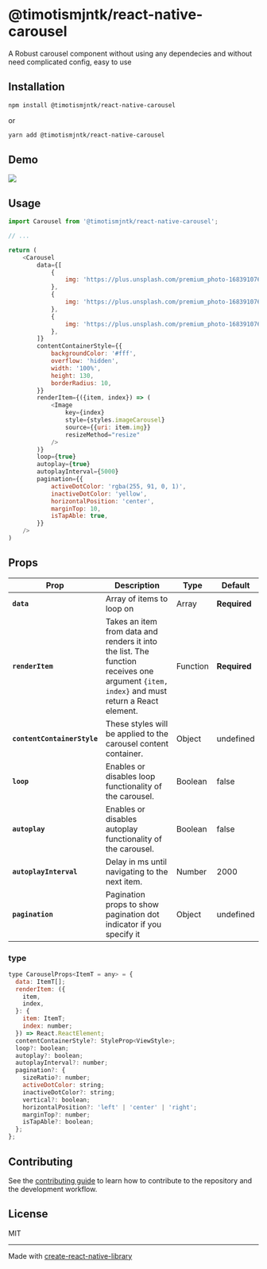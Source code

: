 # @timotismjntk/react-native-carousel

A Robust carousel component without using any dependecies and without need complicated config, easy to use

## Installation

```sh
npm install @timotismjntk/react-native-carousel
```
or
```sh
yarn add @timotismjntk/react-native-carousel
```

## Demo
<img src="https://drive.usercontent.google.com/download?id=1gVd-3arSxdoAEUU9vfocFiXVj4rEX3Im&export=view&authuser=0"/>

## Usage

```js
import Carousel from '@timotismjntk/react-native-carousel';

// ...

return (
    <Carousel
        data={[
            {
                img: 'https://plus.unsplash.com/premium_photo-1683910767532-3a25b821f7ae?q=80&w=2008&auto=format&fit=crop&ixlib=rb-4.0.3&ixid=M3wxMjA3fDB8MHxwaG90by1wYWdlfHx8fGVufDB8fHx8fA%3D%3D',
            },
            {
                img: 'https://plus.unsplash.com/premium_photo-1683910767532-3a25b821f7ae?q=80&w=2008&auto=format&fit=crop&ixlib=rb-4.0.3&ixid=M3wxMjA3fDB8MHxwaG90by1wYWdlfHx8fGVufDB8fHx8fA%3D%3D',
            },
            {
                img: 'https://plus.unsplash.com/premium_photo-1683910767532-3a25b821f7ae?q=80&w=2008&auto=format&fit=crop&ixlib=rb-4.0.3&ixid=M3wxMjA3fDB8MHxwaG90by1wYWdlfHx8fGVufDB8fHx8fA%3D%3D',
            },
        ]}
        contentContainerStyle={{
            backgroundColor: '#fff',
            overflow: 'hidden',
            width: '100%',
            height: 130,
            borderRadius: 10,
        }}
        renderItem={({item, index}) => (
            <Image
                key={index}
                style={styles.imageCarousel}
                source={{uri: item.img}}
                resizeMethod="resize"
            />
        )}
        loop={true}
        autoplay={true}
        autoplayInterval={5000}
        pagination={{
            activeDotColor: 'rgba(255, 91, 0, 1)',
            inactiveDotColor: 'yellow',
            horizontalPosition: 'center',
            marginTop: 10,
            isTapAble: true,
        }}
    />
)
```

## Props
Prop | Description | Type | Default
------ | ------ | ------ | ------
**`data`** | Array of items to loop on | Array | **Required**
**`renderItem`** | Takes an item from data and renders it into the list. The function receives one argument `{item, index}` and must return a React element. | Function | **Required**
**`contentContainerStyle`** | These styles will be applied to the carousel content container. | Object | undefined
**`loop`** | Enables or disables loop functionality of the carousel. | Boolean | false
**`autoplay`** | Enables or disables autoplay functionality of the carousel. | Boolean | false
**`autoplayInterval`** | Delay in ms until navigating to the next item. | Number | 2000
**`pagination`** | Pagination props to show pagination dot indicator if you specify it | Object | undefined


### type
```js
type CarouselProps<ItemT = any> = {
  data: ItemT[];
  renderItem: ({
    item,
    index,
  }: {
    item: ItemT;
    index: number;
  }) => React.ReactElement;
  contentContainerStyle?: StyleProp<ViewStyle>;
  loop?: boolean;
  autoplay?: boolean;
  autoplayInterval?: number;
  pagination?: {
    sizeRatio?: number;
    activeDotColor: string;
    inactiveDotColor?: string;
    vertical?: boolean;
    horizontalPosition?: 'left' | 'center' | 'right';
    marginTop?: number;
    isTapAble?: boolean;
  };
};
```


## Contributing

See the [contributing guide](CONTRIBUTING.md) to learn how to contribute to the repository and the development workflow.

## License

MIT

---

Made with [create-react-native-library](https://github.com/callstack/react-native-builder-bob)
